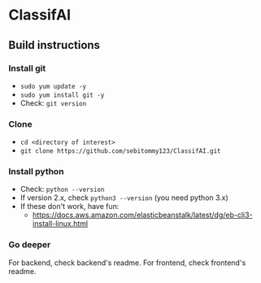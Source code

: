 # ClassifAI

## Build instructions

### Install git
 - `sudo yum update -y`
 - `sudo yum install git -y`
 - Check: `git version`

### Clone
 - `cd <directory of interest>`
 - `git clone https://github.com/sebitommy123/ClassifAI.git`

### Install python
 - Check: `python --version`
 - If version 2.x, check `python3 --version` (you need python 3.x)
 - If these don't work, have fun:
   - https://docs.aws.amazon.com/elasticbeanstalk/latest/dg/eb-cli3-install-linux.html
  
### Go deeper
For backend, check backend's readme.
For frontend, check frontend's readme.